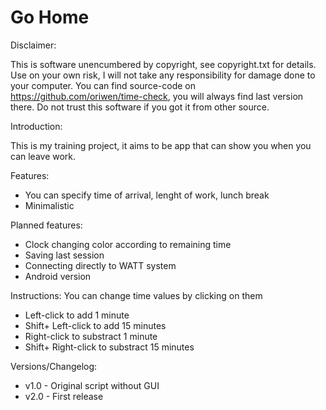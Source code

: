 # Go Home

Disclaimer:

This is software unencumbered by copyright, see copyright.txt for details.
Use on your own risk, I will not take any responsibility for damage done to your computer.
You can find source-code on https://github.com/oriwen/time-check, you will always find last version there. Do not trust this software if you got it from other source.

Introduction: 

This is my training project, it aims to be app that can show you when you can leave work.

Features:
- You can specify time of arrival, lenght of work, lunch break
- Minimalistic

Planned features:
- Clock changing color according to remaining time 
- Saving last session
- Connecting directly to WATT system
- Android version

Instructions:
You can change time values by clicking on them
  - Left-click to add 1 minute
  - Shift+ Left-click to add 15 minutes
  - Right-click to substract 1 minute
  - Shift+ Right-click to substract 15 minutes

Versions/Changelog:  
- v1.0 - Original script without GUI
- v2.0 - First release 

